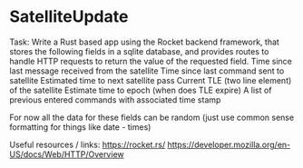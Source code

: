# SatelliteUpdate
Task:
Write a Rust based app using the Rocket backend framework, that stores the following fields in a sqlite database, and provides routes to handle HTTP requests to return the value of the requested field. 
Time since last message received from the satellite 
Time since last command sent to satellite
Estimated time to next satellite pass
Current TLE (two line element) of the satellite
Estimate time to epoch (when does TLE expire)
A list of previous entered commands with associated time stamp

For now all the data for these fields can be random (just use common sense formatting for things like date - times)

Useful resources / links:
https://rocket.rs/
https://developer.mozilla.org/en-US/docs/Web/HTTP/Overview
